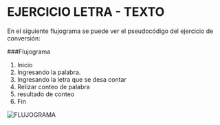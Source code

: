 # EJERCICIO LETRA - TEXTO

En el siguiente flujograma se puede ver el pseudocódigo  del ejercicio de conversión:
  
###Flujograma
1. Inicio
2. Ingresando la palabra.
3. Ingresando la letra que se desa contar
3. Relizar conteo de palabra
4. resultado de conteo
5. Fin

![FLUJOGRAMA](http://1.1m.yt/SHxLvZK.jpg "Flujograma")
